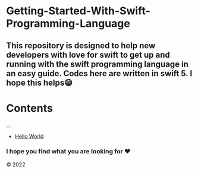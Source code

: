 # Getting-Started-With-Swift-Programming-Language

## This repository is designed to help new developers with love for swift to get up and running with the swift programming language in an easy guide. Codes here are written in swift 5. I hope this helps😁

 # Contents
 __
 
 * [Hello World](https://github.com/Sidney-Okine/Getting-Started-With-Swift-Programming-Language/blob/main/Hello_World/Hello_World.md)
 
 
 
 ### I hope you find what you are looking for :heart:
 
 &copy; 2022
